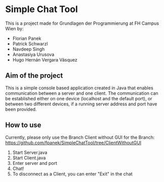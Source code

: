 # Simple Chat Tool

This is a project made for Grundlagen der Programmierung at FH Campus Wien by:

- Florian Panek
- Patrick Schwarzl
- Navdeep Singh
- Anastasiya Urusova
- Hugo Hernán Vergara Vásquez

## Aim of the project

This is a simple console based application created in Java that enables communication between a server and one client. The communication can be established either on one device (localhost and the default port), or between two different devices, if a running server address and port have been provided.

## How to use

Currently, please only use the Branch Client without GUI for the Branch:
https://github.com/fpanek/SimpleChatTool/tree/ClientWithoutGUI

1. Start Server.java
2. Start Client.java
3. Enter server and port
4. Chat!
5. To disconnect as a Client, you can enter "Exit" in the chat
